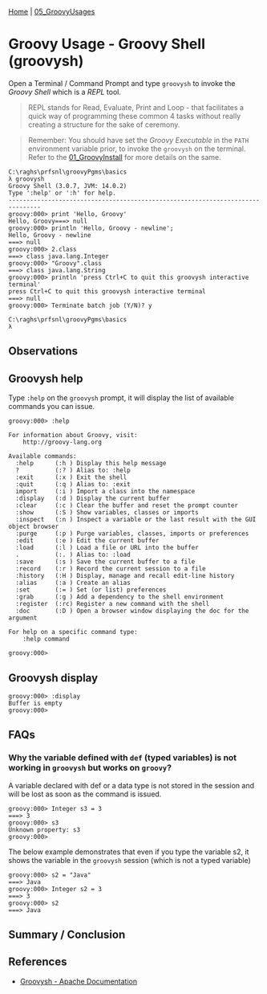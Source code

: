 [Home](../) | [05_GroovyUsages](./)

# Groovy Usage - Groovy Shell (groovysh)

Open a Terminal / Command Prompt and type `groovysh` to invoke the *Groovy Shell* which is a *REPL* tool.

> REPL stands for Read, Evaluate, Print and Loop - that facilitates a quick way of programming these common 4 tasks without really creating
a structure for the sake of ceremony.

> Remember: You should have set the *Groovy Executable* in the `PATH` environment variable prior, to invoke the `groovysh` on the terminal. Refer to the [01_GroovyInstall](../03_GroovyInstall.md) for more details on the same.

```
C:\raghs\prfsnl\groovyPgms\basics                                                         
λ groovysh                                                                                
Groovy Shell (3.0.7, JVM: 14.0.2)                                                         
Type ':help' or ':h' for help.                                                            
-------------------------------------------------------------------------------           
groovy:000> print 'Hello, Groovy'                                                         
Hello, Groovy===> null                                                                    
groovy:000> println 'Hello, Groovy - newline';                                            
Hello, Groovy - newline                                                                   
===> null                                                                                 
groovy:000> 2.class                                                                       
===> class java.lang.Integer                                                              
groovy:000> "Groovy".class                                                                
===> class java.lang.String                                                               
groovy:000> println 'press Ctrl+C to quit this groovysh interactive terminal'             
press Ctrl+C to quit this groovysh interactive terminal                                   
===> null                                                                                 
groovy:000> Terminate batch job (Y/N)? y                                                  

C:\raghs\prfsnl\groovyPgms\basics                                                         
λ                                                                                         
```

## Observations


## Groovysh help

Type `:help` on the `groovysh` prompt, it will display the list of available commands you can issue.

```
groovy:000> :help

For information about Groovy, visit:
    http://groovy-lang.org

Available commands:
  :help      (:h ) Display this help message
  ?          (:? ) Alias to: :help
  :exit      (:x ) Exit the shell
  :quit      (:q ) Alias to: :exit
  import     (:i ) Import a class into the namespace
  :display   (:d ) Display the current buffer
  :clear     (:c ) Clear the buffer and reset the prompt counter
  :show      (:S ) Show variables, classes or imports
  :inspect   (:n ) Inspect a variable or the last result with the GUI object browser
  :purge     (:p ) Purge variables, classes, imports or preferences
  :edit      (:e ) Edit the current buffer
  :load      (:l ) Load a file or URL into the buffer
  .          (:. ) Alias to: :load
  :save      (:s ) Save the current buffer to a file
  :record    (:r ) Record the current session to a file
  :history   (:H ) Display, manage and recall edit-line history
  :alias     (:a ) Create an alias
  :set       (:= ) Set (or list) preferences
  :grab      (:g ) Add a dependency to the shell environment
  :register  (:rc) Register a new command with the shell
  :doc       (:D ) Open a browser window displaying the doc for the argument

For help on a specific command type:
    :help command

groovy:000>
```
## Groovysh display

```
groovy:000> :display
Buffer is empty
groovy:000>
```

## FAQs

### Why the variable defined with `def` (typed variables) is not working in `groovysh` but works on `groovy`?

A variable declared with def or a data type is not stored in the session and will be lost as soon as the command is issued.

```
groovy:000> Integer s3 = 3
===> 3
groovy:000> s3
Unknown property: s3
groovy:000>
```

The below example demonstrates that even if you type the variable s2, it shows the variable in the `groovysh` session (which is not a typed variable)

```
groovy:000> s2 = "Java"
===> Java
groovy:000> Integer s2 = 3
===> 3
groovy:000> s2
===> Java
```

## Summary / Conclusion


## References

* [Groovysh - Apache Documentation](https://groovy-lang.org/groovysh.html)
